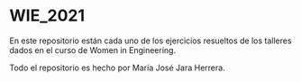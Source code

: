 # WIE_2021

En este repositorio están cada uno de los ejercicios resueltos de los talleres dados en el curso de Women in Engineering.

Todo el repositorio es hecho por María José Jara Herrera.
